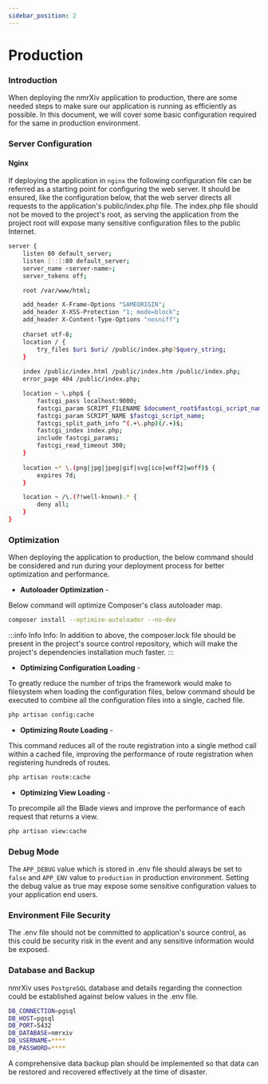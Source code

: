 ```yaml
---
sidebar_position: 2
---
```


# Production

### Introduction
When deploying the nmrXiv application to production, there are some needed steps to make sure our application is running as efficiently as possible. In this document, we will cover some basic configuration required for the same in production environment.

### Server Configuration

#### Nginx
If deploying the application in `nginx` the following configuration file can be referred as a starting point for configuring the web server.
It should be ensured, like the configuration below, that the web server directs all requests to the application's public/index.php file. The index.php file should not be moved to the project's root, as serving the application from the project root will expose many sensitive configuration files to the public Internet.

```bash   
server {
    listen 80 default_server;
    listen [::]:80 default_server;
    server_name <server-name>;
    server_tokens off;

    root /var/www/html;

    add_header X-Frame-Options "SAMEORIGIN";
    add_header X-XSS-Protection "1; mode=block";
    add_header X-Content-Type-Options "nosniff";
    
    charset utf-8;
    location / {
        try_files $uri $uri/ /public/index.php?$query_string;
    }
    
    index /public/index.html /public/index.htm /public/index.php;
    error_page 404 /public/index.php;

    location ~ \.php$ {
        fastcgi_pass localhost:9000;
        fastcgi_param SCRIPT_FILENAME $document_root$fastcgi_script_name;
        fastcgi_param SCRIPT_NAME $fastcgi_script_name;
        fastcgi_split_path_info ^(.+\.php)(/.+)$;
        fastcgi_index index.php;
        include fastcgi_params;
        fastcgi_read_timeout 300;
    }
    
    location ~* \.(png|jpg|jpeg|gif|svg|ico|woff2|woff)$ {
        expires 7d;
    }

    location ~ /\.(?!well-known).* {
        deny all;
    }
}
```

### Optimization
When deploying the application to production, the below command should be considered and run during your deployment process for better optimization and performance.

* <b>Autoloader Optimization</b> - 

Below command will optimize Composer's class autoloader map.
```bash
composer install --optimize-autoloader --no-dev
```
:::info Info
Info: In addition to above, the composer.lock file should be present in the project's source control repository, which will make the project's dependencies installation much faster.
:::

* <b>Optimizing Configuration Loading</b> -

To greatly reduce the number of trips the framework would make to filesystem when loading the configuration files, below command should be executed to combine all the configuration files into a single, cached file.
```bash
php artisan config:cache
```
* <b>Optimizing Route Loading</b> -

This command reduces all of the route registration into a single method call within a cached file, improving the performance of route registration when registering hundreds of routes.
```bash
php artisan route:cache
```
* <b>Optimizing View Loading</b> -

To precompile all the Blade views and improve the performance of each request that returns a view.
```bash
php artisan view:cache
```

### Debug Mode
The `APP_DEBUG` value which is stored in .env file should always be set to `false` and `APP_ENV` value to `production` in production environment. Setting the debug value as true may expose some sensitive configuration values to your application end users.

### Environment File Security
The .env file should not be committed to application's source control, as this could be security risk in the event and any sensitive information would be exposed.

### Database and Backup
nmrXiv uses `PostgreSQL` database and details regarding the connection could be established against below values in the .env file. 

```bash
DB_CONNECTION=pgsql
DB_HOST=pgsql
DB_PORT=5432
DB_DATABASE=nmrxiv
DB_USERNAME=****
DB_PASSWORD=****
```
A comprehensive data backup plan should be implemented so that data can be restored and recovered effectively at the time of disaster.


